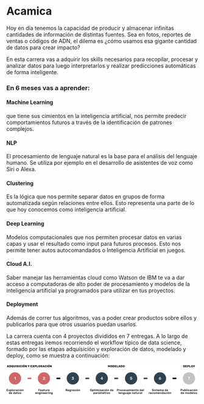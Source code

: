 # Acamica
Hoy en día tenemos la capacidad de producir y almacenar infinitas cantidades de información de distintas fuentes. Sea en fotos, reportes de ventas o códigos de ADN, el dilema es ¿cómo usamos esa gigante cantidad de datos para crear impacto?

En esta carrera vas a adquirir los skills necesarios para recopilar, procesar y analizar datos para luego interpretarlos y realizar predicciones automáticas de forma inteligente.

### En 6 meses vas a aprender:

#### Machine Learning
que tiene sus cimientos en la inteligencia artificial, nos permite predecir comportamientos futuros a través de la identificación de patrones complejos.


#### NLP
El procesamiento de lenguaje natural es la base para el análisis del lenguaje humano. Se utiliza por ejemplo en el desarrollo de asistentes de voz como Siri o Alexa.

 #### Clustering
Es la lógica que nos permite separar datos en grupos de forma automatizada según relaciones entre ellos. Esto representa una parte de lo que hoy conocemos como inteligencia artificial.

#### Deep Learning
Modelos computacionales que nos permiten procesar datos en varias capas y usar el resultado como input para futuros procesos. Esto nos permite tener autos autocomandados o Inteligencia Artificial en juegos.

#### Cloud A.I.
Saber manejar las herramientas cloud como Watson de IBM te va a dar acceso a computadoras de alto poder de procesamiento y modelos de la inteligencia artificial ya programados para utilizar en tus proyectos.

#### Deployment
Además de correr tus algoritmos, vas a poder crear productos sobre ellos y publicarlos para que otros usuarios puedan usarlos.

La carrera cuenta con 4 proyectos divididos en 7 entregas. A lo largo de estas entregas iremos recorriendo el workflow típico de data science, formado por las etapas adquisición y exploración de datos, modelado y deploy, como se muestra a continuación:

![Diagrama](diagram.png)